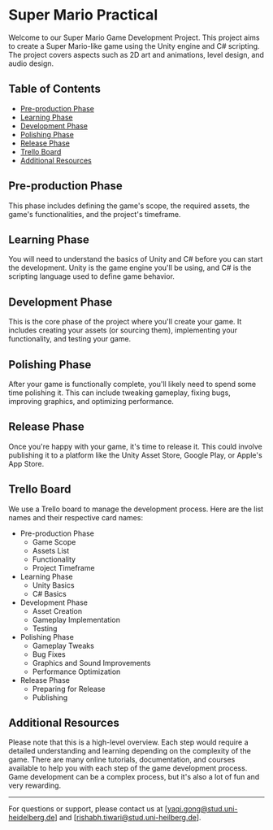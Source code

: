 # Super Mario Practical

Welcome to our Super Mario Game Development Project. This project aims to create a Super Mario-like game using the Unity engine and C# scripting. The project covers aspects such as 2D art and animations, level design, and audio design.

## Table of Contents

- [Pre-production Phase](#pre-production-phase)
- [Learning Phase](#learning-phase)
- [Development Phase](#development-phase)
- [Polishing Phase](#polishing-phase)
- [Release Phase](#release-phase)
- [Trello Board](#trello-board)
- [Additional Resources](#additional-resources)

## Pre-production Phase

This phase includes defining the game's scope, the required assets, the game's functionalities, and the project's timeframe.

## Learning Phase

You will need to understand the basics of Unity and C# before you can start the development. Unity is the game engine you'll be using, and C# is the scripting language used to define game behavior.

## Development Phase

This is the core phase of the project where you'll create your game. It includes creating your assets (or sourcing them), implementing your functionality, and testing your game.

## Polishing Phase

After your game is functionally complete, you'll likely need to spend some time polishing it. This can include tweaking gameplay, fixing bugs, improving graphics, and optimizing performance.

## Release Phase

Once you're happy with your game, it's time to release it. This could involve publishing it to a platform like the Unity Asset Store, Google Play, or Apple's App Store.

## Trello Board

We use a Trello board to manage the development process. Here are the list names and their respective card names:

- Pre-production Phase
  - Game Scope
  - Assets List
  - Functionality
  - Project Timeframe
- Learning Phase
  - Unity Basics
  - C# Basics
- Development Phase
  - Asset Creation
  - Gameplay Implementation
  - Testing
- Polishing Phase
  - Gameplay Tweaks
  - Bug Fixes
  - Graphics and Sound Improvements
  - Performance Optimization
- Release Phase
  - Preparing for Release
  - Publishing

## Additional Resources

Please note that this is a high-level overview. Each step would require a detailed understanding and learning depending on the complexity of the game. There are many online tutorials, documentation, and courses available to help you with each step of the game development process. Game development can be a complex process, but it's also a lot of fun and very rewarding.

---

For questions or support, please contact us at [yaqi.gong@stud.uni-heidelberg.de] and [rishabh.tiwari@stud.uni-heilberg.de].

